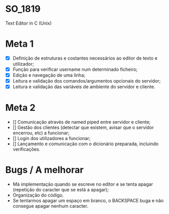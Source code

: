 # SO_1819
Text Editor in C (Unix)

# Meta 1
 - [x] Definição de estruturas e costantes necessários ao editor de texto e utilizador;
 - [x] Função para verificar username num determinado ficheiro;
 - [x] Edição e navegação de uma linha;
 - [X] Leitura e validação dos comandos/argumentos opcionais do servidor;
 - [x] Leitura e validação das variáveis de ambiente do servidor e cliente.

# Meta 2
 - [] Comunicação através de named piped entre servidor e cliente;
 - [] Gestão dos clientes (detectar que existem, avisar que o servidor encerrou, etc) a funcionar;
 - [] Login dos utilizadores a funcionar;
 - [] Lançamento e comunicação com o dicionário preparada, incluindo verificações.


# Bugs / A melhorar
 - Má implementação quando se escreve no editor e se tenta apagar (repetição do caracter que se está a apagar);
 - Organização do código.
 - Se tentarmos apagar um espaço em branco, o BACKSPACE buga e não consegue apagar nenhum caracter.
  
